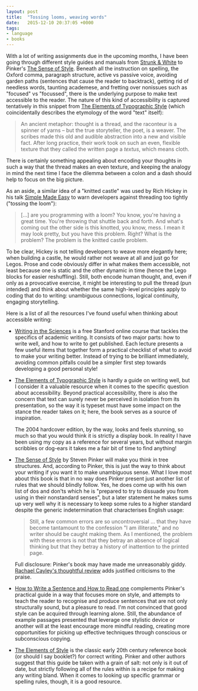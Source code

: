 ```yaml
---
layout: post
title:  "Tossing looms, weaving words"
date:   2015-12-10 20:37:05 +0000
tags: 
- language
- books
---
```


With a lot of writing assignments due in the upcoming months, I have been
going through different style guides and manuals from [Strunk &
White][elementsofstyle] to Pinker's [The Sense of Style][senseofstyle].
Beneath all the instruction on spelling, the Oxford comma, paragraph
structure, active vs passive voice, avoiding garden paths (sentences that
cause the reader to backtrack), getting rid of needless words, taunting
academese, and fretting over nonissues such as "focused" vs "focussed", there
is the underlying purpose to make text accessible to the reader. The nature of
this kind of accessibility is captured tentatively in this snippet from [The
Elements of Typographic Style][typographicstyle] (which coincidentally
describes the etymology of the word "text" itself):

> An ancient metaphor: thought is a thread, and the raconteur is a spinner of
> yarns – but the true storyteller, the poet, is a weaver. The scribes made
> this old and audible abstraction into a new and visible fact. After long
> practice, their work took on such an even, flexible texture that they called
> the written page a *textus*, which means cloth.

There is certainly something appealing about encoding your thoughts in such a
way that the thread makes an even texture, and keeping the analogy in mind
the next time I face the dilemma between a colon and a dash should help to
focus on the big picture.

As an aside, a similar idea of a "knitted castle" was used
by Rich Hickey in his talk [Simple Made
Easy](https://github.com/matthiasn/talk-transcripts/blob/master/Hickey_Rich/SimpleMadeEasy.md)
to warn developers against threading too tightly ("tossing the loom"):

> [...] are you programming with a loom? You know, you're having a great time. You're
throwing that shuttle back and forth. And what's coming out the other side is
this knotted, you know, mess. I mean it may look pretty, but you have this
problem. Right? What is the problem? The problem is the knitted castle
problem.

To be clear, Hickey is not telling developers to weave more elegantly here;
when building a castle, he would rather not weave at all and just go for
Legos. Prose and code obviously differ in what makes them accessible, not
least because one is static and the other dynamic in time (hence the Lego
blocks for easier reshuffling). Still, both encode human thought, and, even if
only as a provocative exercise, it might be interesting to pull the thread
(pun intended) and think about whether the same high-level principles apply to
coding that do to writing: unambiguous connections, logical continuity,
engaging storytelling.

Here is a list of all the resources I've found useful when thinking about
accessible writing:

- [Writing in the Sciences][sciwrite] is a free Stanford online course that
  tackles the specifics of academic writing. It consists of two major
  parts: how to write well, and how to write to get published. Each lecture
  presents a few useful items that together form a practical checklist
  of what to avoid to make your writing better. Instead of trying to be
  brilliant immediately, avoiding common pitfalls could be a simpler first
  step towards developing a good personal style!

- [The Elements of Typographic Style][typographicstyle] is hardly a guide on
  writing well, but I consider it a valuable resource when it comes to the
  specific question about accessibility. Beyond practical accessibility, there
  is also the concern that text can surely never be perceived in isolation
  from its presentation, so the way it is typeset must have
  some impact on the stance the reader takes on it; here, the book serves as a
  source of inspiration.

  The 2004 hardcover edition, by the way, looks and feels stunning, so much so
  that you would think it is strictly a display book. In reality I have been
  using my copy as a reference for several years, but without margin scribbles
  or dog-ears it takes me a fair bit of time to find anything!

- [The Sense of Style][senseofstyle] by Steven Pinker will make you think in
  tree structures. And, according to Pinker, this is just the way to think
  about your writing if you want it to make unambiguous sense. What I love
  most about this book is that in no way does Pinker present just another list
  of rules that we should blindly follow. Yes, he does come up with his own
  list of dos and don'ts which he is "prepared to try to dissuade you from
  using in their nonstandard senses", but a later statement he makes sums up
  very well why it is necessary to keep some rules to a higher standard
  despite the generic indetermination that characterises English usage:

  > Still, a few common errors are so uncontroversial ... that they have become
  tantamount to the confession "I am illiterate," and no writer should be
  caught making them. As I mentioned, the problem with these errors is not
  that they betray an absence of logical thinking but that they betray a
  history of inattention to the printed page.

  Full disclosure: Pinker's book may have made me unreasonably giddy. [Rachael
  Cayley's thoughtful
  review](http://explorationsofstyle.com/2015/02/26/in-support-of-academic-writing/)
  adds justified criticisms to the praise.

- [How to Write a Sentence and How to Read one][sentence] complements Pinker's
  practical guide in a way that focuses more on style, and attempts to teach
  the reader to recognise and produce sentences that are not only structurally
  sound, but a pleasure to read. I'm not convinced that good style can be
  acquired through learning alone. Still, the abundance of example passages
  presented that leverage one stylistic device or another will at the least
  encourage more mindful reading, creating more opportunities for picking up
  effective techniques through conscious or subconscious copying.

- [The Elements of Style][elementsofstyle] is the classic early 20th century
  reference book (or should I say booklet?) for correct writing. Pinker and
  other authors suggest that this guide be taken with a grain of salt: not
  only is it out of date, but strictly following all of the rules within is a
  recipe for making any writing bland. When it comes to looking up specific
  grammar or spelling rules, though, it is a good resource.

[typographicstyle]: https://www.goodreads.com/book/show/44735.The_Elements_of_Typographic_Style  "The Elements of Typographic Style"
[senseofstyle]: https://www.goodreads.com/book/show/20821371-the-sense-of-style "The Sense of Style: The Thinking Person's Guide to Writing in the 21st Century"
[elementsofstyle]: https://www.goodreads.com/book/show/33514.The_Elements_of_Style "The Elements of Style"
[sciwrite]: http://online.stanford.edu/course/writing-in-the-sciences "Writing in the Sciences"
[sentence]: https://www.goodreads.com/book/show/9561867-how-to-write-a-sentence "How to Write a Sentence: And How to Read One"
